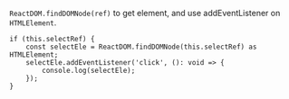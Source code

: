 
`ReactDOM.findDOMNode(ref)` to get element, and use addEventListener on `HTMLElement`.

```
if (this.selectRef) {
    const selectEle = ReactDOM.findDOMNode(this.selectRef) as HTMLElement;
    selectEle.addEventListener('click', (): void => {
        console.log(selectEle);
    });
}
```
